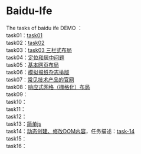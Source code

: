 # Baidu-Ife
The tasks of baidu ife
DEMO ：<br>
  task01：<a href="http://littleroczhang.github.io/Baidu-Ife/Task1/task%2001/task01.html" target="_blank">task01</a><br>
  task02：<a href="http://littleroczhang.github.io/Baidu-Ife/Task1/task%2002/task02.html" target="_blank">task02</a><br>
  task03：<a href="http://littleroczhang.github.io/Baidu-Ife/Task1/task03/task03.html" target="_blank">task03 三栏式布局</a><br>
  task04：<a href="http://littleroczhang.github.io/Baidu-Ife/Task1/task04/task04.html" target="_blank">定位和居中问题</a><br>
  task05：<a href="http://littleroczhang.github.io/Baidu-Ife/Task1/task05/task05.html" target="_blank">基本网页布局</a><br>
  task06：<a href="http://littleroczhang.github.io/Baidu-Ife/Task1/task06/task06.html" target="_blank">模拟报纸杂志排版</a><br>
  task07：<a href="http://littleroczhang.github.io/Baidu-Ife/Task1/task07/task07.html" target="_blank">常见技术产品的官网</a><br>
  task08：<a href="http://littleroczhang.github.io/Baidu-Ife/Task1/task08/task08.html" target="_blank">响应式网格（栅格化）布局</a><br>
  task09：<a href="" target="_blank"></a><br>
  task10：<a href="" target="_blank"></a><br>
  task11：<a href="" target="_blank"></a><br>
  task12：<a href="" target="_blank"></a><br>
  task13：<a href="http://littleroczhang.github.io/Baidu-Ife/Task2/task13/task13_2.html" target="_blank">简单js</a><br>
  task14：<a href="http://littleroczhang.github.io/Baidu-Ife/Task2/task14/task14.html" target="_blank">动态创建、修改DOM内容</a>，任务描述：<a href="http://ife.baidu.com/task/detail?taskId=14">task-14</a><br>
  task15：<a href="" target="_blank"></a><br>
  task16：<a href="" target="_blank"></a><br>
